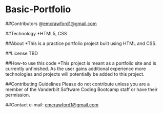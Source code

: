 # Basic-Portfolio

##Contributors
@emcrawford1@gmail.com

##Technology 
*HTML5, CSS

##About
*This is a practice portfolio project built using HTML and CSS.

##License
TBD

##How-to use this code
*This project is meant as a portfolio site and is currently unfinished.  As the user gains additional experience more technologies and projects will potentially be added to this project.  

##Contributing Guidelines
Please do not contribute unless you are a member of the Vanderbilt Software Coding Bootcamp staff or have their permission.  

##Contact
e-mail: emcrawford1@gmail.com
